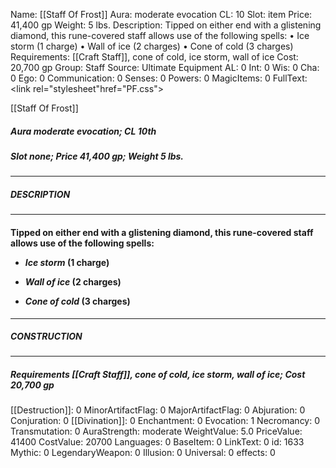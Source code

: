 Name: [[Staff Of Frost]]
Aura: moderate evocation
CL: 10
Slot: item
Price: 41,400 gp
Weight: 5 lbs.
Description: Tipped on either end with a glistening diamond, this rune-covered staff allows use of the following spells: • Ice storm (1 charge) • Wall of ice (2 charges) • Cone of cold (3 charges)
Requirements: [[Craft Staff]], cone of cold, ice storm, wall of ice
Cost: 20,700 gp
Group: Staff
Source: Ultimate Equipment
AL: 0
Int: 0
Wis: 0
Cha: 0
Ego: 0
Communication: 0
Senses: 0
Powers: 0
MagicItems: 0
FullText: <link rel="stylesheet"href="PF.css"><div class="heading"><p class="alignleft">[[Staff Of Frost]]</p><div style="clear: both;"></div></div><div><h5><b>Aura </b>moderate evocation; <b>CL </b>10th</h5><h5><b>Slot </b>none; <b>Price </b>41,400 gp; <b>Weight </b>5 lbs.</h5></div><hr/><div><h5><b>DESCRIPTION</b></h5></div><hr/><div><h4><p>Tipped on either end with a glistening diamond, this rune-covered staff allows use of the following spells: </p><p><ul><li> <i>Ice storm</i> (1 charge) </p><p><li> <i>Wall of ice</i> (2 charges) </p><p><li> <i>Cone of cold</i> (3 charges)</ul></p></h4></div><hr/><div><h5><b>CONSTRUCTION</b></h5></div><hr/><div><h5><b>Requirements </b>[[Craft Staff]], <i>cone of cold</i>, <i>ice storm</i>, <i>wall of ice</i>; <b>Cost </b>20,700 gp</h5></div>
[[Destruction]]: 0
MinorArtifactFlag: 0
MajorArtifactFlag: 0
Abjuration: 0
Conjuration: 0
[[Divination]]: 0
Enchantment: 0
Evocation: 1
Necromancy: 0
Transmutation: 0
AuraStrength: moderate
WeightValue: 5.0
PriceValue: 41400
CostValue: 20700
Languages: 0
BaseItem: 0
LinkText: 0
id: 1633
Mythic: 0
LegendaryWeapon: 0
Illusion: 0
Universal: 0
effects: 0
